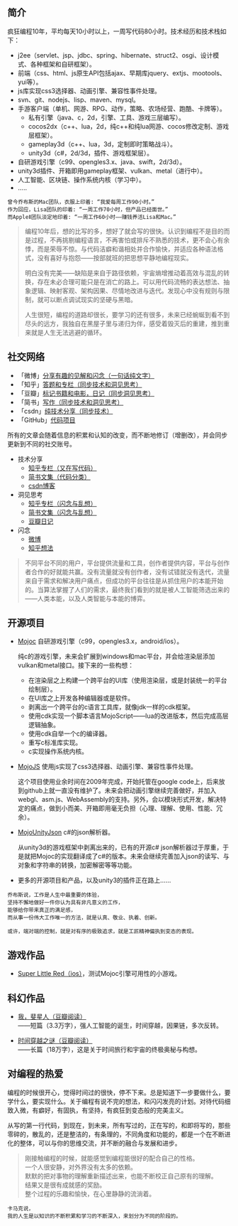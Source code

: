## 简介

疯狂编程10年，平均每天10小时以上，一周写代码80小时。技术经历和技术栈如下：

* j2ee（servlet、jsp、jdbc、spring、hibernate、struct2、osgi、设计模式、各种框架和自研框架）。
* 前端（css、html、js原生API包括ajax、早期库jquery、extjs、mootools、yui等）。
* js库实现css3选择器、动画引擎、兼容性事件处理。
* svn、git、nodejs、lisp、maven、mysql。
* 手游客户端（单机、网游、RPG、动作，策略、农场经营、跑酷、卡牌等）。
  * 私有引擎（java、c，2d，引擎、工具、游戏三层编写）。
  * cocos2dx（c++、lua，2d，纯c++和纯lua网游、cocos修改定制、游戏层框架）。
  * gameplay3d（c++、lua，3d，定制即时策略战斗）。
  * unity3d（c#，2d/3d，插件、游戏框架层）。
* 自研游戏引擎（c99、opengles3.x、java、swift，2d/3d）。
* unity3d插件、开箱即用gameplay框架、vulkan、metal（进行中）。
* 人工智能、区块链、操作系统内核（学习中）。
* .....

```
曾今乔布斯的Mac团队，衣服上印着: “我爱每周工作90小时。”    
作为回应，Lisa团队的印着: “一周工作70小时，但产品已经面世。”    
而AppleⅡ团队淡定地印着: “一周工作60小时——赚钱养活Lisa和Mac。”
```

>编程10年后，想的比写的多，想好了就会写的很快。认识到编程不是目的而是过程，不再挑剔编程语言，不再害怕或排斥不熟悉的技术，更不会心有余悸，而是荣辱不惊。与代码洁癖和谐相处并合作愉快，并适应各种语法格式，没有喜好与抱怨——按部就班的把思想平静地编程现实。
>
>明白没有完美——缺陷是来自于路径依赖，宇宙熵增推动着高效与混乱的转换，存在未必合理可能只是在消亡的路上。可以用代码流畅的表达想法、抽象逻辑、映射客观、架构因果、尽情地改进与迭代。发现心中没有规则与限制，就可以断点调试现实的坚硬与黑暗。
>
>人生很短，编程的道路却很长，要学习的还有很多，未来已经蜿蜒到看不到尽头的远方，我独自在黑屋子里与递归为伴，感受着毁灭后的重建，推到重来就是人生无法逃避的循环。

## 社交网络

* 「微博」[分享有趣的见解和闪念（一句话纯文字）](https://weibo.com/scottcgi)
* 「知乎」[答题和专栏（同步技术和洞见思考）](https://www.zhihu.com/people/scott.cgi)
* 「豆瓣」[标记书籍和电影，日记（同步洞见思考）](https://www.douban.com/people/scottcgi)
* 「简书」[写作（同步技术和洞见思考）](https://www.jianshu.com/u/63a72cf6fff1)
* 「csdn」[纯技术分享（同步技术）](https://blog.csdn.net/tom_221x)
* 「GitHub」[代码项目](https://github.com/scottcgi)

所有的文章会随着信息的积累和认知的改变，而不断地修订（增删改），并会同步更新到不同的社交账号。

* 技术分享
  * [知乎专栏（又在写代码）](https://zhuanlan.zhihu.com/scottcgi0)
  * [简书文集（代码分类）](https://www.jianshu.com/u/63a72cf6fff1)
  * [csdn博客](https://blog.csdn.net/tom_221x)
* 洞见思考
  * [知乎专栏（闪念与乱想）](https://zhuanlan.zhihu.com/scottcgi)
  * [简书文集（闪念与乱想）](https://www.jianshu.com/nb/13094385)
  * [豆瓣日记](https://www.douban.com/people/scottcgi/notes)
* 闪念
  * [微博](https://weibo.com/scottcgi)
  * [知乎想法](https://www.zhihu.com/people/scott.cgi/pins)
  
>不同平台不同的用户，平台提供流量和工具，创作者提供内容，平台与创作者合作的好就能共赢。没有流量就没有创作者，没有试错就没有迭代，流量来自于需求和解决用户痛点，但成功的平台往往是从抓住用户的本能开始的。当算法掌握了人们的需求，最终我们看到的就是被人工智能筛选出来的——人类本能，以及人类智能与本能的博弈。

## 开源项目 

* [Mojoc](https://github.com/scottcgi/Mojoc) 自研游戏引擎（c99，opengles3.x，android/ios）。

  纯c的游戏引擎，未来会扩展到windows和mac平台，并会给渲染层添加vulkan和metal接口。接下来的一些构想：
  
  * 在渲染层之上构建一个跨平台的UI库（使用渲染层，或是封装统一的平台绘制层）。
  * 在UI库之上开发各种编辑器或是软件。
  * 剥离出一个跨平台的c语言工具库，就像jdk一样的cdk框架。
  * 使用cdk实现一个脚本语言MojoScript——lua的改进版本，然后完成高层逻辑抽象。
  * 使用cdk自举一个c的编译器。
  * 重写c标准库实现。
  * c实现操作系统内核。
  
* [MojoJS](https://github.com/scottcgi/MojoJS) 使用js实现了css3选择器、动画引擎、兼容性事件处理。

  这个项目使用业余时间在2009年完成，开始托管在google code上，后来放到github上就一直没有维护了。未来会把动画引擎继续完善做好，并加入webgl、asm.js、WebAssembly的支持。另外，会以模块形式开发，解决特定的痛点，做到小而美、开箱即用毫无负担（心理、理解、使用、性能、冗余）。
  
* [MojoUnityJson](https://github.com/scottcgi/MojoUnityJson) c#的json解析器。
  
  从unity3d的游戏框架中剥离出来的，已有的开源c# json解析器过于厚重，于是就把Mojoc的实现翻译成了c#的版本。未来会继续完善加入json的读写、与对象和字符串的转换，加密解密等等功能。
  
* 更多的开源项目和产品，以及unity3的插件正在路上……

```
乔布斯说，工作是人生中最重要的体验，
坚持不懈地做好一件你认为具有非凡意义的工作，
能够给你带来真正的满足感，
而从事一份伟大工作唯一的方法，就是认真、敬业、执着、创新。

或许，端对端的控制，就是对有序的极致追求，就是工匠精神偏执到变态的表现。
```

## 游戏作品

* [Super Little Red（ios）](https://itunes.apple.com/cn/app/id1242353775)，测试Mojoc引擎可用性的小游戏。

## 科幻作品

* [我，斐星人（豆瓣阅读）](https://read.douban.com/ebook/36434451)  
——短篇（3.3万字），强人工智能的诞生，时间穿越，因果链，多次反转。

* [时间穿越之谜（豆瓣阅读）](https://read.douban.com/column/8581812)  
——长篇（18万字），这是关于时间旅行和宇宙的终极奥秘与构想。

## 对编程的热爱

编程的时候很开心，觉得时间过的很快，停不下来。总是知道下一步要做什么，要学什么，要实现什么。关于编程有说不完的想法，和闪闪发亮的计划。对待代码细致入微，有癖好，有固执，有坚持，有疯狂到变态般的完美主义。

从写的第一行代码，到现在，到未来，所有写过的，正在写的，和即将写的，那些零碎的，散乱的，还是整洁的，有条理的，不同角度和功能的，都是一个在不断进化的整体，可以与你的思维交流，并不断的融合与发展和进步。

>刚接触编程的时候，就能感觉到编程能很好的配合自己的性格。  
>一个人很安静，对外界没有太多的依赖。  
>默默的把对事物的理解重新描述出来，也能不断校正自己原有的理解。  
>结果又是很有成就感的奖励。  
>整个过程的乐趣和愉快，在心里静静的流淌着。

```
卡马克说，
我的人生是以知识的不断积累和学习的不断深入，来划分为不同的阶段的。
```
 
